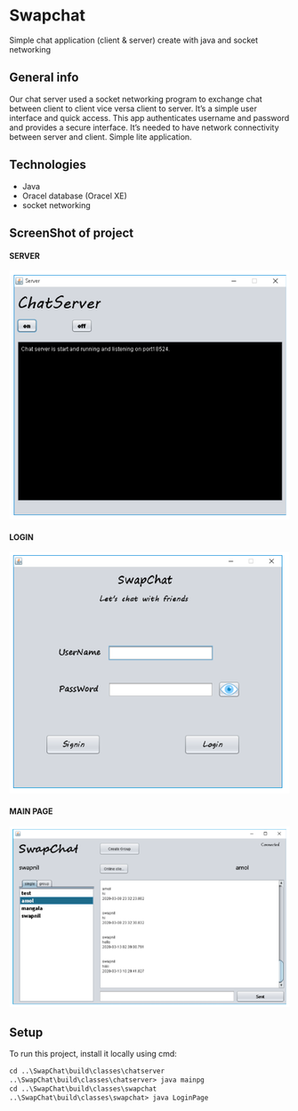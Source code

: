 # Swapchat
 Simple chat application (client & server) create with java and socket networking

## General info
 Our chat server used a socket networking program to exchange chat between client to client vice versa client to server. It’s a simple user interface and quick access. This app authenticates username and password and provides a secure interface. It’s needed to have network connectivity between server and client. Simple lite application.

## Technologies
 * Java
 * Oracel database (Oracel XE)
 * socket networking

## ScreenShot of project
#### SERVER
![server schema](https://github.com/SwapnilDhamdhere/Swapchat/blob/main/images/server.PNG)
#### LOGIN
![login schema](https://github.com/SwapnilDhamdhere/Swapchat/blob/main/images/login.PNG)
#### MAIN PAGE
![mainpg schema](https://github.com/SwapnilDhamdhere/Swapchat/blob/main/images/mainpg.PNG)

## Setup
 To run this project, install it locally using cmd:

```
cd ..\SwapChat\build\classes\chatserver
..\SwapChat\build\classes\chatserver> java mainpg
cd ..\SwapChat\build\classes\swapchat
..\SwapChat\build\classes\swapchat> java LoginPage
```